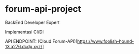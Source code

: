 # forum-api-project
BackEnd Developer Expert

Implementasi CI/DI

API ENDPOINT: (Cloud Forum-API)[https://www.foolish-hound-13.a276.dcdg.xyz/]